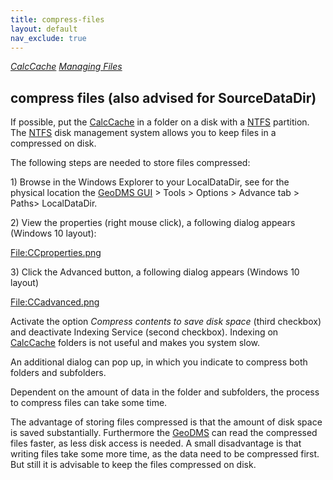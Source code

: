 ```yaml
---
title: compress-files
layout: default
nav_exclude: true
---
```

*[CalcCache](CalcCache "wikilink") [Managing
Files](CalcCache_Managing_Files "wikilink")*

## compress files (also advised for SourceDataDir)

If possible, put the [CalcCache](CalcCache "wikilink") in a folder on a
disk with a [NTFS](https://en.wikipedia.org/wiki/NTFS) partition. The
[NTFS](https://en.wikipedia.org/wiki/NTFS) disk management system allows
you to keep files in a compressed on disk.

The following steps are needed to store files compressed:

1\) Browse in the Windows Explorer to your LocalDataDir, see for the
physical location the [GeoDMS GUI](GeoDMS_GUI "wikilink") \> Tools \>
Options \> Advance tab \> Paths> LocalDataDir.

2\) View the properties (right mouse click), a following dialog appears
(Windows 10 layout):

[<File:CCproperties.png>](File:CCproperties.png "wikilink")

3\) Click the Advanced button, a following dialog appears (Windows 10
layout)

[<File:CCadvanced.png>](File:CCadvanced.png "wikilink")

Activate the option *Compress contents to save disk space* (third
checkbox) and deactivate Indexing Service (second checkbox). Indexing on
[CalcCache](CalcCache "wikilink") folders is not useful and makes you
system slow.

An additional dialog can pop up, in which you indicate to compress both
folders and subfolders.

Dependent on the amount of data in the folder and subfolders, the
process to compress files can take some time.

The advantage of storing files compressed is that the amount of disk
space is saved substantially. Furthermore the
[GeoDMS](GeoDMS "wikilink") can read the compressed files faster, as
less disk access is needed. A small disadvantage is that writing files
take some more time, as the data need to be compressed first. But still
it is advisable to keep the files compressed on disk.